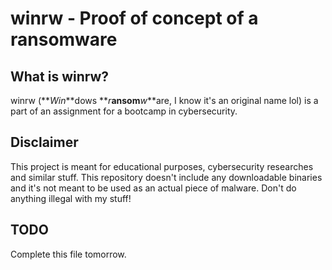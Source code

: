 # winrw - Proof of concept of a ransomware

## What is winrw?
winrw (**_Win_**dows **_r_**ansom**_w_**are, I know it's an original name lol) is a part of an assignment for a bootcamp in cybersecurity.

## Disclaimer
This project is meant for educational purposes, cybersecurity researches and similar stuff. This repository doesn't include any downloadable binaries and it's not meant to be used as an actual piece of malware. Don't do anything illegal with my stuff!

## TODO
Complete this file tomorrow.
